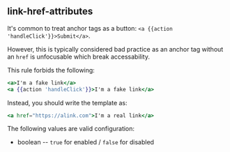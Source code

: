 ## link-href-attributes

It's common to treat anchor tags as a button: `<a {{action 'handleClick'}}>Submit</a>`.

However, this is typically considered bad practice as an anchor tag without an `href` is unfocusable which break accessability.

This rule forbids the following:

```hbs
<a>I'm a fake link</a>
<a {{action 'handleClick'}}>I'm a fake link</a>
```

Instead, you should write the template as:

```hbs
<a href="https://alink.com">I'm a real link</a>
```

The following values are valid configuration:

  * boolean -- `true` for enabled / `false` for disabled
